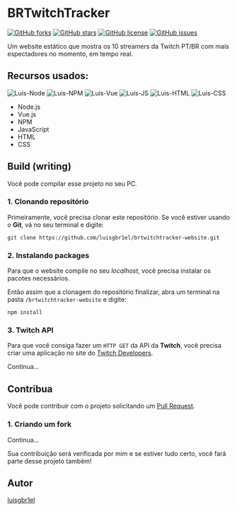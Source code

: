 # BRTwitchTracker
[![GitHub forks](https://img.shields.io/github/forks/luisgbr1el/brtwitchtracker-website?style=for-the-badge)](https://github.com/luisgbr1el/brtwitchtracker-website/network)
[![GitHub stars](https://img.shields.io/github/stars/luisgbr1el/brtwitchtracker-website?style=for-the-badge)](https://github.com/luisgbr1el/brtwitchtracker-website/stargazers)
[![GitHub license](https://img.shields.io/github/license/luisgbr1el/brtwitchtracker-website?style=for-the-badge)](https://github.com/luisgbr1el/brtwitchtracker-website/blob/main/LICENSE)
[![GitHub issues](https://img.shields.io/github/issues/luisgbr1el/brtwitchtracker-website?style=for-the-badge)](https://github.com/luisgbr1el/brtwitchtracker-website/issues)

Um website estático que mostra os 10 streamers da Twitch PT/BR com mais espectadores no momento, em tempo real.

## Recursos usados:
<img  alt="Luis-Node" src="https://img.shields.io/badge/Node.js-black?style=for-the-badge&logo=node.js&logoColor=white"> <img  alt="Luis-NPM" src="https://img.shields.io/badge/NPM-black?style=for-the-badge&logo=npm&logoColor=white"> <img  alt="Luis-Vue" src="https://img.shields.io/badge/Vue.js-black?style=for-the-badge&logo=vue.js&logoColor=white"> <img  alt="Luis-JS" src="https://img.shields.io/badge/JavaScript-black?style=for-the-badge&logo=javascript&logoColor=white"> <img  alt="Luis-HTML" src="https://img.shields.io/badge/HTML-black?style=for-the-badge&logo=html5&logoColor=white"> <img  alt="Luis-CSS" src="https://img.shields.io/badge/CSS-black?style=for-the-badge&logo=css3&logoColor=white">
- Node.js
- Vue.js
- NPM
- JavaScript
- HTML
- CSS


## Build (writing)
Você pode compilar esse projeto no seu PC.
### 1. Clonando repositório
Primeiramente, você precisa clonar este repositório. Se você estiver usando o **Git**, vá no seu terminal e digite:
```git
git clone https://github.com/luisgbr1el/brtwitchtracker-website.git
```

### 2. Instalando packages
Para que o website compile no seu *localhost*, você precisa instalar os pacotes necessários.

Então assim que a clonagem do repositório finalizar, abra um terminal na pasta `/brtwitchtracker-website` e digite:
```node
npm install
```

### 3. Twitch API
Para que você consiga fazer um `HTTP GET` da API da **Twitch**, você precisa criar uma aplicação no site do [Twitch Developers](https://dev.twitch.tv).

Continua...

## Contribua
Você pode contribuir com o projeto solicitando um [Pull Request](https://github.com/luisgbr1el/brtwitchtracker-website/pulls).

### 1. Criando um fork
Continua...

Sua contribuição será verificada por mim e se estiver tudo certo, você fará parte desse projeto também!

## Autor
[luisgbr1el](https://github.com/luisgbr1el)
